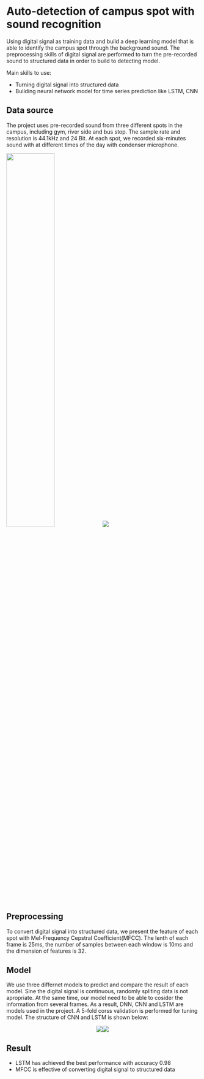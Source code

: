 # Auto-detection of campus spot with sound recognition
Using digital signal as training data and build a deep learning model that is able to identify the campus spot through the background sound. The preprocessing skills of digital signal are performed to turn the pre-recorded sound to structured data in order to build to detecting model.

Main skills to use:
- Turning digital signal into structured data
- Building neural network model for time series prediction like LSTM, CNN

## Data source
  The project uses pre-recorded sound from three different spots in the campus, including gym, river side and bus stop. The sample rate and resolution is 44.1kHz and 24 Bit. At each spot, we recorded six-minutes sound with at different times of the day with condenser microphone.
<div>
<img src="https://github.com/mickeysun0104/Auto-detection-of-campus-spot-with-sound-recognition/blob/main/pics/246699610_l.jpg" width='50%' height='50%'/><img src='https://github.com/mickeysun0104/Auto-detection-of-campus-spot-with-sound-recognition/blob/main/pics/bus.jpg'>
</div>

## Preprocessing
  To convert digital signal into structured data, we present the feature of each spot with Mel-Frequency Cepstral Coefficient(MFCC). The lenth of each frame is 25ms, the number of samples between each window is 10ms and the dimension of features is 32.
  
## Model
  We use three differnet models to predict and compare the result of each model. Sine the digital signal is continuous, randomly spliting data is not apropriate. At the same time, our model need to be able to cosider the information from several frames. As a result, DNN, CNN and LSTM are models used in the project. A 5-fold corss validation is performed for tuning model. The structure of CNN and LSTM is shown below:
<div align='center'>
<img src="https://github.com/mickeysun0104/Auto-detection-of-campus-spot-with-sound-recognition/blob/main/pics/CNN.png" ><img src="https://github.com/mickeysun0104/Auto-detection-of-campus-spot-with-sound-recognition/blob/main/pics/LSTM.png" >
</div>

## Result
- LSTM has achieved the best performance with accuracy 0.98
- MFCC is effective of converting digital signal to structured data

